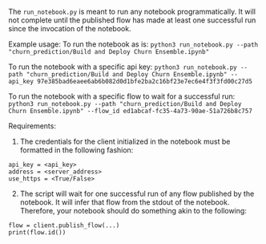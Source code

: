 The `run_notebook.py` is meant to run any notebook programmatically. It will not complete until
the published flow has made at least one successful run since the invocation of the notebook.

Example usage:
To run the notebook as is:
`python3 run_notebook.py --path "churn_prediction/Build and Deploy Churn Ensemble.ipynb"`

To run the notebook with a specific api key:
`python3 run_notebook.py --path "churn_prediction/Build and Deploy Churn Ensemble.ipynb" --api_key 97e385bad6eaee6ab6b082d0d1bfe2ba2c16bf23e7ec6e4f3f3fd00c27d5`

To run the notebook with a specific flow to wait for a successful run:
`python3 run_notebook.py --path "churn_prediction/Build and Deploy Churn Ensemble.ipynb" --flow_id ed1abcaf-fc35-4a73-90ae-51a726b8c757`

Requirements:
1) The credentials for the client initialized in the notebook must be formatted in the following fashion:
```
api_key = <api_key>
address = <server_address>
use_https = <True/False>
```

2) The script will wait for one successful run of any flow published by the notebook. It will infer that flow from the stdout
   of the notebook. Therefore, your notebook should do something akin to the following:
```
flow = client.publish_flow(...)
print(flow.id())
```
